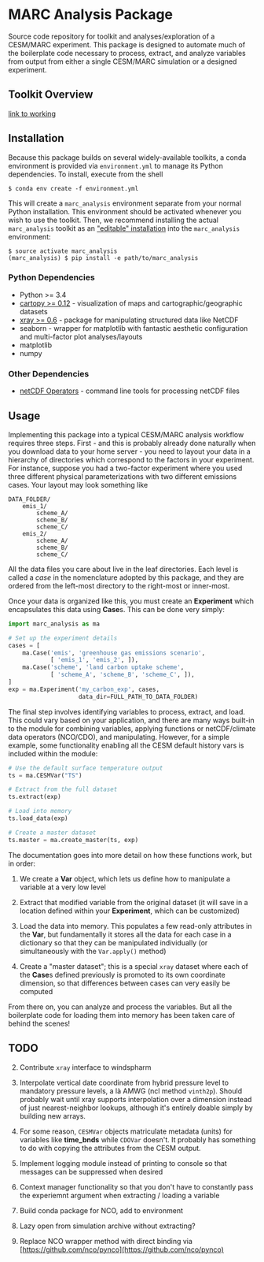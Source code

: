 # MARC Analysis Package

Source code repository for toolkit and analyses/exploration of a CESM/MARC experiment. This package is designed to automate much of the boilerplate code necessary to process, extract, and analyze variables from output from either a single CESM/MARC simulation or a designed experiment.

## Toolkit Overview

[link to working](working/)

## Installation

Because this package builds on several widely-available toolkits, a conda environment is provided via `environment.yml` to manage its Python dependencies. To install, execute from the shell

```
$ conda env create -f environment.yml
```

This will create a `marc_analysis` environment separate from your normal Python installation. This environment should be activated whenever you wish to use the toolkit. Then, we recommend installing the actual `marc_analysis` toolkit as an ["editable" installation](http://pip-python3.readthedocs.org/en/latest/reference/pip_install.html#editable-installs) into the `marc_analysis` environment:

```
$ source activate marc_analysis
(marc_analysis) $ pip install -e path/to/marc_analysis
```

### Python Dependencies

- Python >= 3.4
- [cartopy >= 0.12](http://scitools.org.uk/cartopy/docs/latest/) - visualization of maps and cartographic/geographic datasets
- [xray >= 0.6](http://xray.readthedocs.org) - package for manipulating structured data like NetCDF
- seaborn - wrapper for matplotlib with fantastic aesthetic configuration and multi-factor plot analyses/layouts
- matplotlib
- numpy

### Other Dependencies

- [netCDF Operators](http://nco.sourceforge.net/) - command line tools for processing netCDF files

## Usage

Implementing this package into a typical CESM/MARC analysis workflow requires three steps. First - and this is probably already done naturally when you download data to your home server - you need to layout your data in a hierarchy of directories which correspond to the factors in your experiment. For instance, suppose you had a two-factor experiment where you used three different physical parameterizations with two different emissions cases. Your layout may look something like

    DATA_FOLDER/
        emis_1/
            scheme_A/
            scheme_B/
            scheme_C/
        emis_2/
            scheme_A/
            scheme_B/
            scheme_C/

All the data files you care about live in the leaf directories. Each level is called a *case* in the nomenclature adopted by this package, and they are ordered from the left-most directory to the right-most or inner-most.

Once your data is organized like this, you must create an **Experiment** which encapsulates this data using **Case**s. This can be done very simply:

```python
import marc_analysis as ma

# Set up the experiment details
cases = [
    ma.Case('emis', 'greenhouse gas emissions scenario',
            [ 'emis_1', 'emis_2', ]),
    ma.Case('scheme', 'land carbon uptake scheme',
            [ 'scheme_A', 'scheme_B', 'scheme_C', ]),
]
exp = ma.Experiment('my_carbon_exp', cases,
                    data_dir=FULL_PATH_TO_DATA_FOLDER)

```

The final step involves identifying variables to process, extract, and load. This could vary based on your application, and there are many ways built-in to the module for combining variables, applying functions or netCDF/climate data operators (NCO/CDO), and manipulating. However, for a simple example, some functionality enabling all the CESM default history vars is included within the module:

```python
# Use the default surface temperature output
ts = ma.CESMVar("TS")

# Extract from the full dataset
ts.extract(exp)

# Load into memory
ts.load_data(exp)

# Create a master dataset
ts.master = ma.create_master(ts, exp)
```

The documentation goes into more detail on how these functions work, but in order:

1. We create a **Var** object, which lets us define how to manipulate a variable at a very low level

2. Extract that modified variable from the original dataset (it will save in a location defined within your **Experiment**, which can be customized)

3. Load the data into memory. This populates a few read-only attributes in the **Var**, but fundamentally it stores all the data for each case in a dictionary so that they can be manipulated individually (or simultaneously with the `Var.apply()` method)

4. Create a "master dataset"; this is a special `xray` dataset where each of the **Case**s defined previously is promoted to its own coordinate dimension, so that differences between cases can very easily be computed

From there on, you can analyze and process the variables. But all the boilerplate code for loading them into memory has been taken care of behind the scenes!

## TODO

2. Contribute `xray` interface to windspharm

3. Interpolate vertical date coordinate from hybrid pressure level to mandatory pressure levels, a là AMWG (ncl method `vinth2p`). Should probably wait until xray supports interpolation over a dimension instead of just nearest-neighbor lookups, although it's entirely doable simply by building new arrays.

4. For some reason, `CESMVar` objects matriculate metadata (units) for variables like **time_bnds** while `CDOVar` doesn't. It probably has something to do with copying the attributes from the CESM output.

5. Implement logging module instead of printing to console so that messages can be suppressed when desired

6. Context manager functionality so that you don't have to constantly pass the experiemnt argument when extracting / loading a variable

7. Build conda package for NCO, add to environment

8. Lazy open from simulation archive without extracting?

9. Replace NCO wrapper method with direct binding via [https://github.com/nco/pynco](https://github.com/nco/pynco)